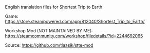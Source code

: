 English translation files for Shortest Trip to Earth

Game: https://store.steampowered.com/app/812040/Shortest_Trip_to_Earth/

Workshop Mod (NOT MAINTAINED BY ME): https://steamcommunity.com/workshop/filedetails/?id=2244692065

Source: https://github.com/tlaasik/stte-mod
